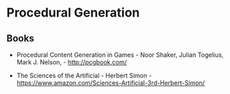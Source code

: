 # Procedural Generation  

## Books
- Procedural Content Generation in Games - Noor Shaker, Julian Togelius, Mark J. Nelson, - http://pcgbook.com/

- The Sciences of the Artificial - Herbert Simon - https://www.amazon.com/Sciences-Artificial-3rd-Herbert-Simon/
